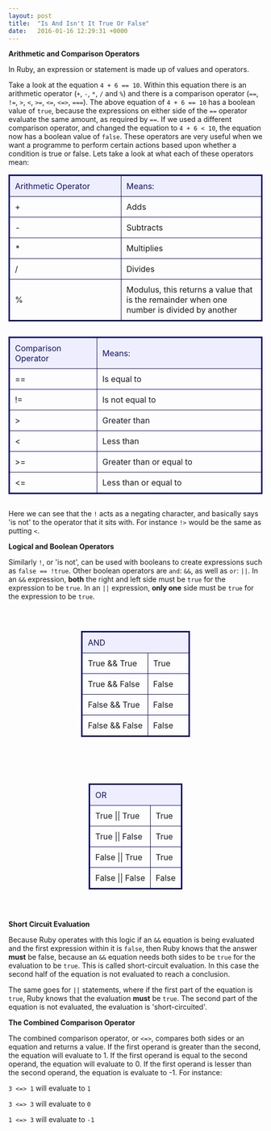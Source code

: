 ```yaml
---
layout: post
title:  "Is And Isn't It True Or False"
date:   2016-01-16 12:29:31 +0000
---
```


<strong> Arithmetic and Comparison Operators </strong>

In Ruby, an expression or statement is made up of values and operators. 

Take a look at the equation `4 + 6 == 10`. Within this equation there is an arithmetic operator (`+`, `-`, `*`, `/` and `%`) and there is a comparison operator (`==`, `!=`, `>`, `<`, `>=`, `<=`, `<=>`, `===`). The above equation of `4 + 6 == 10` has a boolean value of `true`, because the expressions on either side of the `==` operator evaluate the same amount, as required by `==`. If we used a different comparison operator, and changed the equation to `4 + 6 < 10`, the equation now has a boolean value of `false`. 
These operators are very useful when we want a programme to perform certain actions based upon whether a condition is true or false. Lets take a look at what each of these operators mean:

<div align="center" style="margin-bottom: 30px;">
<table style="border-spacing: 0px; border: #111162 solid 2px;">
<tr>
<td style="width: 200px; padding: 10px; border: #111162 solid 1px; margin: 0px; color: #111162; background-color: #EEEEFF">Arithmetic Operator</td>
<td style="padding: 10px; border: #111162 solid 1px; margin: 0px; color: #111162; background-color: #EEEEFF">Means:</td>
</tr>
<tr>
<td style="padding: 10px; border: #111162 solid 1px; margin: 0px;">+</td>
<td style="padding: 10px; border: #111162 solid 1px; margin: 0px;">Adds</td>
</tr>
<tr>
<td style="padding: 10px; border: #111162 solid 1px; margin: 0px;">-</td>
<td style="padding: 10px; border: #111162 solid 1px; margin: 0px;">Subtracts</td>
</tr>
<tr>
<td style="padding: 10px; border: #111162 solid 1px; margin: 0px;">*</td>
<td style="padding: 10px; border: #111162 solid 1px; margin: 0px;">Multiplies</td>
</tr>
<tr>
<td style="padding: 10px; border: #111162 solid 1px; margin: 0px;">/</td>
<td style="padding: 10px; border: #111162 solid 1px; margin: 0px;">Divides</td>
</tr>
<tr>
<td style="padding: 10px; border: #111162 solid 1px; margin: 0px;">%</td>
<td style="padding: 10px; border: #111162 solid 1px; margin: 0px;">Modulus, this returns a value that is the remainder when one number is divided by another</td>
</tr>
</table>
</div>



<div align="center" style="margin-bottom: 30px;">
<table style="border-spacing: 0px; border: #111162 solid 2px;">
<tr>
<td style="width: 200px; padding: 10px; border: #111162 solid 1px; margin: 0px; color: #111162; background-color: #EEEEFF">Comparison Operator</td>
<td style="width: 500px; padding: 10px; border: #111162 solid 1px; margin: 0px; color: #111162; background-color: #EEEEFF">Means:</td>
</tr>
<tr>
<td style="padding: 10px; border: #111162 solid 1px; margin: 0px;">==</td>
<td style="padding: 10px; border: #111162 solid 1px; margin: 0px;">Is equal to</td>
</tr>
<tr>
<td style="padding: 10px; border: #111162 solid 1px; margin: 0px;">!=</td>
<td style="padding: 10px; border: #111162 solid 1px; margin: 0px;">Is not equal to</td>
</tr>
<tr>
<td style="padding: 10px; border: #111162 solid 1px; margin: 0px;">></td>
<td style="padding: 10px; border: #111162 solid 1px; margin: 0px;">Greater than</td>
</tr>
<tr>
<td style="padding: 10px; border: #111162 solid 1px; margin: 0px;"><</td>
<td style="padding: 10px; border: #111162 solid 1px; margin: 0px;">Less than</td>
</tr>
<tr>
<td style="padding: 10px; border: #111162 solid 1px; margin: 0px;">>=</td>
<td style="padding: 10px; border: #111162 solid 1px; margin: 0px;">Greater than or equal to</td>
</tr>
<tr>
<td style="padding: 10px; border: #111162 solid 1px; margin: 0px;"><=</td>
<td style="padding: 10px; border: #111162 solid 1px; margin: 0px;">Less than or equal to</td>
</tr>
</table>
</div>

Here we can see that the `!` acts as a negating character, and basically says 'is not' to the operator that it sits with. For instance `!>` would be the same as putting `<`.

<strong> Logical and Boolean Operators </strong>

Similarly `!`, or 'is not', can be used with booleans to create expressions such as `false == !true`. Other boolean operators are `and`: `&&`, as well as `or`: `||`. In an `&&` expression, <strong>both</strong> the right and left side must be `true` for the expression to be `true`. In an `||` expression, <strong>only one</strong> side must be `true` for the expression to be `true`.

<div align="center">
<div style="margin: 30px; display: inline-block;">
<table style="border-spacing: 0px; border: #111162 solid 2px;">
<tr>
<td style="border: #111162 solid 1px; border-right: none; padding: 10px; margin: 0px; color: #111162; background-color: #EEEEFF">AND</td>
<td style="width: 60px; border: #111162 solid 1px; border-left: none; padding: 10px; margin: 0px; color: #111162; background-color: #EEEEFF"></td>
</tr>
<tr>
<td style="padding: 10px; border: #111162 solid 1px; margin: 0px;">True && True</td>
<td style="padding: 10px; border: #111162 solid 1px; margin: 0px;">True</td>
</tr>
<tr>
<td style="padding: 10px; border: #111162 solid 1px; margin: 0px;">True && False</td>
<td style="padding: 10px; border: #111162 solid 1px; margin: 0px;">False</td>
</tr>
<tr>
<td style="padding: 10px; border: #111162 solid 1px; margin: 0px;">False && True</td>
<td style="padding: 10px; border: #111162 solid 1px; margin: 0px;">False</td>
</tr>
<tr>
<td style="padding: 10px; border: #111162 solid 1px; margin: 0px;">False && False</td>
<td style="padding: 10px; border: #111162 solid 1px; margin: 0px;">False</td>
</tr>
</table>
</div>


<div style="display: inline-block; margin: 30px;">
<table style="border-spacing: 0px; border: #111162 solid 2px;">
<tr>
<td style="border: #111162 solid 1px; border-right: none; padding: 10px; margin: 0px; color: #111162; background-color: #EEEEFF">OR</td>
<td style=" border: #111162 solid 1px; border-left: none; padding: 10px; margin: 0px; color: #111162; background-color: #EEEEFF"></td>
</tr>
<tr>
<td style="padding: 10px; border: #111162 solid 1px; margin: 0px;">True || True</td>
<td style="padding: 10px; border: #111162 solid 1px; margin: 0px;">True</td>
</tr>
<tr>
<td style="padding: 10px; border: #111162 solid 1px; margin: 0px;">True || False</td>
<td style="padding: 10px; border: #111162 solid 1px; margin: 0px;">True</td>
</tr>
<tr>
<td style="padding: 10px; border: #111162 solid 1px; margin: 0px;">False || True</td>
<td style="padding: 10px; border: #111162 solid 1px; margin: 0px;">True</td>
</tr>
<tr>
<td style="padding: 10px; border: #111162 solid 1px; margin: 0px;">False || False</td>
<td style="padding: 10px; border: #111162 solid 1px; margin: 0px;">False</td>
</tr>
</table>
</div>
</div>

<strong> Short Circuit Evaluation </strong>

Because Ruby operates with this logic if an `&&` equation is being evaluated and the first expression within it is `false`, then Ruby knows that the answer <strong>must</strong> be false, because an `&&` equation needs both sides to be `true` for the evaluation to be `true`. This is called short-circuit evaluation. In this case the second half of the equation is not evaluated to reach a conclusion.

The same goes for `||` statements, where if the first part of the equation is `true`, Ruby knows that the evaluation <strong>must</strong> be `true`. The second part of the equation is not evaluated, the evaluation is 'short-circuited'.

<strong> The Combined Comparison Operator </strong>

The combined comparison operator, or `<=>`, compares both sides or an equation and returns a value. If the first operand is greater than the second, the equation will evaluate to 1. If the first operand is equal to the second operand, the equation will evaluate to 0. If the first operand is lesser than the second operand, the equation is evaluate to -1. For instance:

`3 <=> 1` will evaluate to `1`

`3 <=> 3` will evaluate to `0`

`1 <=> 3` will evaluate to `-1`
